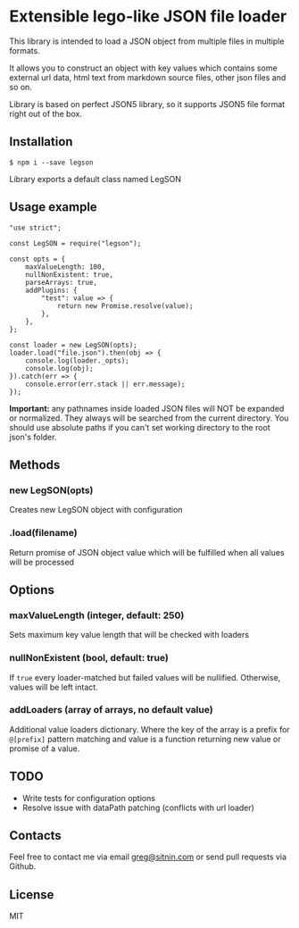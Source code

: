 # Extensible lego-like JSON file loader

This library is intended to load a JSON object from multiple files in multiple formats.

It allows you to construct an object with key values which contains some external url data, html text from markdown source files, other json files and so on.

Library is based on perfect JSON5 library, so it supports JSON5 file format right out of the box.

## Installation

    $ npm i --save legson

Library exports a default class named LegSON

## Usage example

    "use strict";

    const LegSON = require("legson");

    const opts = {
        maxValueLength: 100,
        nullNonExistent: true,
        parseArrays: true,
        addPlugins: {
            "test": value => {
                return new Promise.resolve(value);
            },
        },
    };

    const loader = new LegSON(opts);
    loader.load("file.json").then(obj => {
        console.log(loader._opts);
        console.log(obj);
    }).catch(err => {
        console.error(err.stack || err.message);
    });

**Important:** any pathnames inside loaded JSON files will NOT be expanded or normalized. They always will be searched from the current directory. You should use absolute paths if you can't set working directory to the root json's folder.

## Methods

### new LegSON(opts)

Creates new LegSON object with configuration

### .load(filename)

Return promise of JSON object value which will be fulfilled when all values will be processed

## Options

### maxValueLength (integer, default: 250)

Sets maximum key value length that will be checked with loaders

### nullNonExistent (bool, default: true)

If `true` every loader-matched but failed values will be nullified. Otherwise, values will be left intact.

### addLoaders (array of arrays, no default value)

Additional value loaders dictionary. Where the key of the array is a prefix for `@[prefix]` pattern matching and value is a function returning new value or promise of a value.

## TODO

- Write tests for configuration options
- Resolve issue with dataPath patching (conflicts with url loader)

## Contacts

Feel free to contact me via email greg@sitnin.com or send pull requests via Github.

## License

MIT
